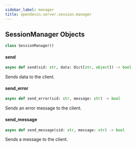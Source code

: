 ```yaml
---
sidebar_label: manager
title: opendevin.server.session.manager
---
```


## SessionManager Objects

```python
class SessionManager()
```

#### send

```python
async def send(sid: str, data: Dict[str, object]) -> bool
```

Sends data to the client.

#### send\_error

```python
async def send_error(sid: str, message: str) -> bool
```

Sends an error message to the client.

#### send\_message

```python
async def send_message(sid: str, message: str) -> bool
```

Sends a message to the client.

